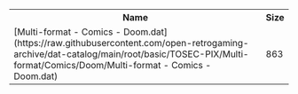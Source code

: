 <table>
<tr><th>Name</th><th>Size</th></tr>
<tr><td>[Multi-format - Comics - Doom.dat](https://raw.githubusercontent.com/open-retrogaming-archive/dat-catalog/main/root/basic/TOSEC-PIX/Multi-format/Comics/Doom/Multi-format - Comics - Doom.dat)</td><td>863</td></tr>
</table>
